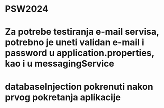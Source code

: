 # PSW2024
# Za potrebe testiranja e-mail servisa, potrebno je uneti validan e-mail i password u application.properties, kao i u messagingService
# databaseInjection pokrenuti nakon prvog pokretanja aplikacije

